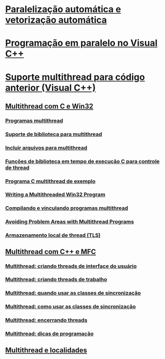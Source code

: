 # [Paralelização automática e vetorização automática](auto-parallelization-and-auto-vectorization.md)
# [Programação em paralelo no Visual C++](parallel-programming-in-visual-cpp.md)
# [Suporte multithread para código anterior (Visual C++)](multithreading-support-for-older-code-visual-cpp.md)
## [Multithread com C e Win32](multithreading-with-c-and-win32.md)
### [Programas multithread](multithread-programs.md)
### [Suporte de biblioteca para multithread](library-support-for-multithreading.md)
### [Incluir arquivos para multithread](include-files-for-multithreading.md)
### [Funções de biblioteca em tempo de execução C para controle de thread](c-run-time-library-functions-for-thread-control.md)
### [Programa C multithread de exemplo](sample-multithread-c-program.md)
### [Writing a Multithreaded Win32 Program](TocOutOfQuery)
### [Compilando e vinculando programas multithread](compiling-and-linking-multithread-programs.md)
### [Avoiding Problem Areas with Multithread Programs](TocOutOfQuery)
### [Armazenamento local de thread (TLS)](thread-local-storage-tls.md)
## [Multithread com C++ e MFC](multithreading-with-cpp-and-mfc.md)
### [Multithread: criando threads de interface do usuário](multithreading-creating-user-interface-threads.md)
### [Multithread: criando threads de trabalho](multithreading-creating-worker-threads.md)
### [Multithread: quando usar as classes de sincronização](multithreading-when-to-use-the-synchronization-classes.md)
### [Multithread: como usar as classes de sincronização](multithreading-how-to-use-the-synchronization-classes.md)
### [Multithread: encerrando threads](multithreading-terminating-threads.md)
### [Multithread: dicas de programação](multithreading-programming-tips.md)
## [Multithread e localidades](multithreading-and-locales.md)
